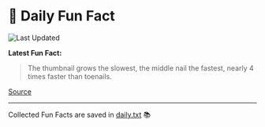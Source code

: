 # 🌟 Daily Fun Fact

![Last Updated](https://img.shields.io/badge/Last_Updated-2025_07_16-blue?style=flat-square)

**Latest Fun Fact:**

> The thumbnail grows the slowest, the middle nail the fastest, nearly 4 times faster than toenails.

[Source](http://www.djtech.net/humor/useless_facts.htm)

---

Collected Fun Facts are saved in [daily.txt](daily.txt) 📚
